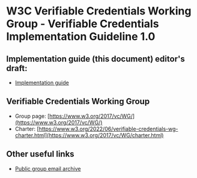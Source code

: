 # W3C Verifiable Credentials Working Group - Verifiable Credentials Implementation Guideline 1.0

## Implementation guide (this document) editor's draft:
* [Implementation guide](https://w3c.github.io/vc-imp-guide/)

## Verifiable Credentials Working Group
* Group page: [https://www.w3.org/2017/vc/WG/](https://www.w3.org/2017/vc/WG/)
* Charter: [https://www.w3.org/2022/06/verifiable-credentials-wg-charter.html](https://www.w3.org/2017/vc/WG/charter.html)

## Other useful links
* [Public group email archive](https://lists.w3.org/Archives/Public/public-vc-wg/)


